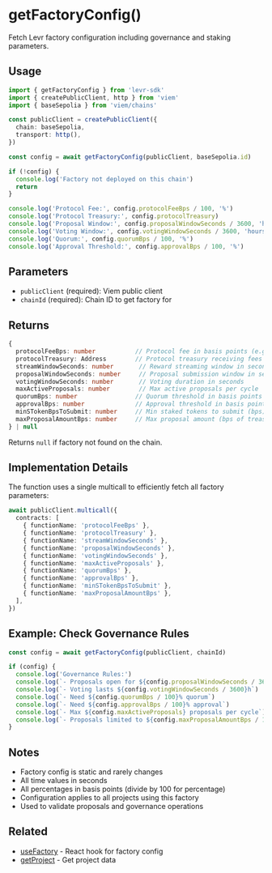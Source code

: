# getFactoryConfig()

Fetch Levr factory configuration including governance and staking parameters.

## Usage

```typescript
import { getFactoryConfig } from 'levr-sdk'
import { createPublicClient, http } from 'viem'
import { baseSepolia } from 'viem/chains'

const publicClient = createPublicClient({
  chain: baseSepolia,
  transport: http(),
})

const config = await getFactoryConfig(publicClient, baseSepolia.id)

if (!config) {
  console.log('Factory not deployed on this chain')
  return
}

console.log('Protocol Fee:', config.protocolFeeBps / 100, '%')
console.log('Protocol Treasury:', config.protocolTreasury)
console.log('Proposal Window:', config.proposalWindowSeconds / 3600, 'hours')
console.log('Voting Window:', config.votingWindowSeconds / 3600, 'hours')
console.log('Quorum:', config.quorumBps / 100, '%')
console.log('Approval Threshold:', config.approvalBps / 100, '%')
```

## Parameters

- `publicClient` (required): Viem public client
- `chainId` (required): Chain ID to get factory for

## Returns

```typescript
{
  protocolFeeBps: number           // Protocol fee in basis points (e.g., 200 = 2%)
  protocolTreasury: Address        // Protocol treasury receiving fees
  streamWindowSeconds: number       // Reward streaming window in seconds
  proposalWindowSeconds: number     // Proposal submission window in seconds
  votingWindowSeconds: number       // Voting duration in seconds
  maxActiveProposals: number        // Max active proposals per cycle
  quorumBps: number                // Quorum threshold in basis points
  approvalBps: number              // Approval threshold in basis points
  minSTokenBpsToSubmit: number     // Min staked tokens to submit (bps)
  maxProposalAmountBps: number     // Max proposal amount (bps of treasury)
} | null
```

Returns `null` if factory not found on the chain.

## Implementation Details

The function uses a single multicall to efficiently fetch all factory parameters:

```typescript
await publicClient.multicall({
  contracts: [
    { functionName: 'protocolFeeBps' },
    { functionName: 'protocolTreasury' },
    { functionName: 'streamWindowSeconds' },
    { functionName: 'proposalWindowSeconds' },
    { functionName: 'votingWindowSeconds' },
    { functionName: 'maxActiveProposals' },
    { functionName: 'quorumBps' },
    { functionName: 'approvalBps' },
    { functionName: 'minSTokenBpsToSubmit' },
    { functionName: 'maxProposalAmountBps' },
  ],
})
```

## Example: Check Governance Rules

```typescript
const config = await getFactoryConfig(publicClient, chainId)

if (config) {
  console.log('Governance Rules:')
  console.log(`- Proposals open for ${config.proposalWindowSeconds / 3600}h`)
  console.log(`- Voting lasts ${config.votingWindowSeconds / 3600}h`)
  console.log(`- Need ${config.quorumBps / 100}% quorum`)
  console.log(`- Need ${config.approvalBps / 100}% approval`)
  console.log(`- Max ${config.maxActiveProposals} proposals per cycle`)
  console.log(`- Proposals limited to ${config.maxProposalAmountBps / 100}% of treasury`)
}
```

## Notes

- Factory config is static and rarely changes
- All time values in seconds
- All percentages in basis points (divide by 100 for percentage)
- Configuration applies to all projects using this factory
- Used to validate proposals and governance operations

## Related

- [useFactory](../../../client-hooks/query/use-factory.md) - React hook for factory config
- [getProject](./project.md) - Get project data
